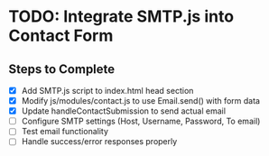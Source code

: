# TODO: Integrate SMTP.js into Contact Form

## Steps to Complete
- [x] Add SMTP.js script to index.html head section
- [x] Modify js/modules/contact.js to use Email.send() with form data
- [x] Update handleContactSubmission to send actual email
- [ ] Configure SMTP settings (Host, Username, Password, To email)
- [ ] Test email functionality
- [ ] Handle success/error responses properly
